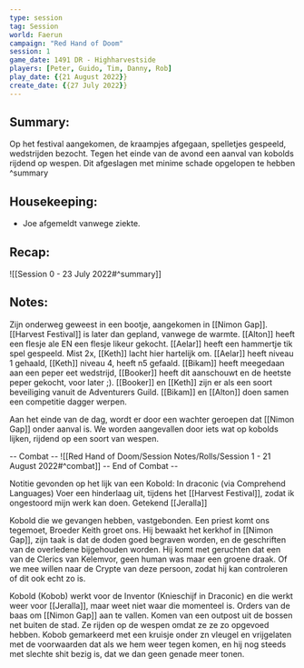 ```yaml
---
type: session
tag: Session
world: Faerun
campaign: "Red Hand of Doom"
session: 1
game_date: 1491 DR - Highharvestside
players: [Peter, Guido, Tim, Danny, Rob]
play_date: {{21 August 2022}}
create_date: {{27 July 2022}}
---
```


## Summary:
Op het festival aangekomen, de kraampjes afgegaan, spelletjes gespeeld, wedstrijden bezocht.
Tegen het einde van de avond een aanval van kobolds rijdend op wespen.
Dit afgeslagen met minime schade opgelopen te hebben
^summary

## Housekeeping:
- Joe afgemeldt vanwege ziekte.

## Recap:
![[Session 0 - 23 July 2022#^summary]]

## Notes:
Zijn onderweg geweest in een bootje, aangekomen in [[Nimon Gap]].
[[Harvest Festival]] is later dan gepland, vanwege de warmte.
[[Alton]] heeft een flesje ale EN een flesje likeur gekocht.
[[Aelar]] heeft een hammertje tik spel gespeeld. Mist 2x, [[Keth]] lacht hier hartelijk om.
[[Aelar]] heeft niveau 1 gehaald, [[Keth]] niveau 4, heeft n5 gefaald.
[[Bikam]] heeft meegedaan aan een peper eet wedstrijd, [[Booker]] heeft dit aanschouwt en de heetste peper gekocht, voor later ;).
[[Booker]] en [[Keth]] zijn er als een soort beveiliging vanuit de Adventurers Guild.
[[Bikam]] en [[Alton]] doen samen een competitie dagger werpen.

Aan het einde van de dag, wordt er door een wachter geroepen dat [[Nimon Gap]] onder aanval is.
We worden aangevallen door iets wat op kobolds lijken, rijdend op een soort van wespen.

-- Combat --
![[Red Hand of Doom/Session Notes/Rolls/Session 1 - 21 August 2022#^combat]]
-- End of Combat --

Notitie gevonden op het lijk van een Kobold: 
In draconic (via Comprehend Languages)
Voer een hinderlaag uit, tijdens het [[Harvest Festival]], zodat ik ongestoord mijn werk kan doen. 
Getekend [[Jeralla]]

Kobold die we gevangen hebben, vastgebonden.
Een priest komt ons tegemoet, Broeder Keith groet ons.
Hij bewaakt het kerkhof in [[Nimon Gap]], zijn taak is dat de doden goed begraven worden, en de geschriften van de overledene bijgehouden worden.
Hij komt met geruchten dat een van de Clerics van Kelemvor, geen human was maar een groene draak.
Of we mee willen naar de Crypte van deze persoon, zodat hij kan controleren of dit ook echt zo is.

Kobold (Kobob) werkt voor de Inventor (Knieschijf in Draconic) en die werkt weer voor [[Jeralla]], maar weet niet waar die momenteel is. Orders van de baas om [[Nimon Gap]] aan te vallen. Komen van een outpost uit de bossen net buiten de stad. Ze rijden op de wespen omdat ze ze zo opgevoed hebben. Kobob gemarkeerd met een kruisje onder zn vleugel en vrijgelaten met de voorwaarden dat als we hem weer tegen komen, en hij nog steeds met slechte shit bezig is, dat we dan geen genade meer tonen.
